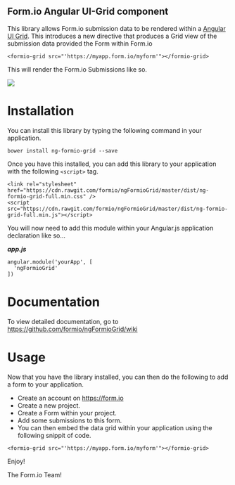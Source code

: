 Form.io Angular UI-Grid component
--------------------------------------------
This library allows Form.io submission data to be rendered within a [Angular UI Grid](http://ui-grid.info/). This introduces a new
directive that produces a Grid view of the submission data provided the Form within Form.io

```
<formio-grid src="'https://myapp.form.io/myform'"></formio-grid>
```

This will render the Form.io Submissions like so.

![](https://raw.githubusercontent.com/formio/ngFormioGrid/master/formio-grid.png)


Installation
===================
You can install this library by typing the following command in your application.

```
bower install ng-formio-grid --save
```

Once you have this installed, you can add this library to your application with the following ```<script>``` tag.

```
<link rel="stylesheet" href="https://cdn.rawgit.com/formio/ngFormioGrid/master/dist/ng-formio-grid-full.min.css" />
<script src="https://cdn.rawgit.com/formio/ngFormioGrid/master/dist/ng-formio-grid-full.min.js"></script>
```

You will now need to add this module within your Angular.js application declaration like so...

***app.js***
```
angular.module('yourApp', [
  'ngFormioGrid'
])
```

Documentation
===================
To view detailed documentation, go to https://github.com/formio/ngFormioGrid/wiki

Usage
====================
Now that you have the library installed, you can then do the following to add a form to your application.

  - Create an account on https://form.io
  - Create a new project.
  - Create a Form within your project.
  - Add some submissions to this form.
  - You can then embed the data grid within your application using the following snippit of code.
  
  ```<formio-grid src="'https://myapp.form.io/myform'"></formio-grid>```

Enjoy!

The Form.io Team!
